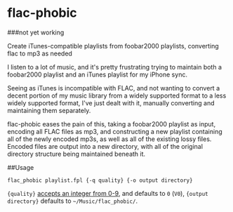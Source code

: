 # flac-phobic

###not yet working

Create iTunes-compatible playlists from foobar2000 playlists, converting flac to mp3 as needed

I listen to a lot of music, and it's pretty frustrating trying to maintain both a foobar2000 playlist and an iTunes playlist for my iPhone sync.

Seeing as iTunes is incompatible with FLAC, and not wanting to convert a decent portion of my music library from a widely supported format to a less widely supported format, I've just dealt with it, manually converting and maintaining them separately.

flac-phobic eases the pain of this, taking a foobar2000 playlist as input, encoding all FLAC files as mp3, and constructing a new playlist containing all of the newly encoded mp3s, as well as all of the existing lossy files.  Encoded files are output into a new directory, with all of the original directory structure being maintained beneath it.

##Usage

`flac_phobic playlist.fpl {-q quality} {-o output directory}`

`{quality}` [accepts an integer from 0-9](https://trac.ffmpeg.org/wiki/Encode/MP3), and defaults to `0` (`V0`), `{output directory}` defaults to `~/Music/flac_phobic/`.

